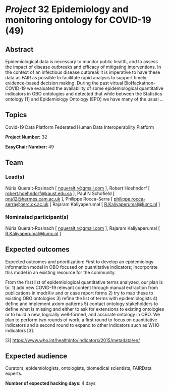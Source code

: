 # *Project* 32 Epidemiology and monitoring ontology for COVID-19 (49)

## Abstract

Epidemiological data is necessary to monitor public health, and to assess the impact of disease outbreaks and efficacy of mitigating interventions. In the context of an infectious disease outbreak it is imperative to have these data as FAIR as possible to facilitate rapid analysis to support timely evidence-based decision making. During the past virtual BioHackathon-COVID-19 we evaluated the availability of some epidemiological quantitative indicators in OBO ontologies and detected that while between the Statistics ontology [1] and Epidemiology Ontology (EPO) we have many of the usual ...

## Topics

Covid-19
 Data Platform
 Federated Human Data
 Interoperability Platform

**Project Number:** 32



**EasyChair Number:** 49

## Team

### Lead(s)

Núria Queralt-Rosinach [ nqueralt.r@gmail.com ], 
 Robert Hoehndorf [ robert.hoehndorf@kaust.edu.sa ], 
 Paul N Schofield [ pns12@hermes.cam.ac.uk ], 
 Philippe Rocca-Serra [ philippe.rocca-serra@oerc.ox.ac.uk ]
 Rajaram Kaliyaperumal [ R.Kaliyaperumal@lumc.nl ]

### Nominated participant(s)

Núria Queralt-Rosinach [ nqueralt.r@gmail.com ],
 Rajaram Kaliyaperumal [ R.Kaliyaperumal@lumc.nl ]

## Expected outcomes

Expected outcomes and prioritization: First to develop an epidemiology information model in OBO focused on quantitative indicators; Incorporate this model in an existing resource for the community.
 
 From the first list of epidemiological quantitative terms analyzed, our plan is to: 1) add new COVID-19 relevant content through manual extraction from publications in medrXiv and or case report forms 2) try to map these to existing OBO ontologies 3) refine the list of terms with epidemiologists 4) define and implement axiom patterns 5) contact ontology stakeholders to define what is missing and either to ask for extensions to existing ontologies or to build a new, logically well-formed, and accurate ontology in OBO. We plan to perform two rounds of work, a first round to focus on quantitative indicators and a second round to expand to other indicators such as WHO indicators [3].
 
 [3] https://www.who.int/healthinfo/indicators/2015/metadata/en/

## Expected audience

Curators, epidemiologists, ontologists, biomedical scientists, FAIRData experts.

**Number of expected hacking days**: 4 days


